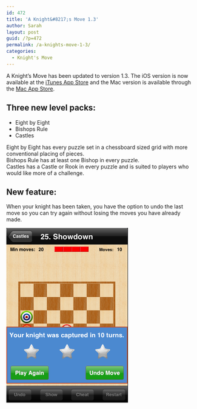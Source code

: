 ```yaml
---
id: 472
title: 'A Knight&#8217;s Move 1.3'
author: Sarah
layout: post
guid: /?p=472
permalink: /a-knights-move-1-3/
categories:
  - Knight's Move
---
```

A Knight&#8217;s Move has been updated to version 1.3. The iOS version is now available at the <a href="https://itunes.apple.com/app/a-knights-move/id530090451?mt=8" target="_blank">iTunes App Store</a> and the Mac version is available through the <a href="https://itunes.apple.com/app/a-knights-move/id533321133?mt=12" target="_blank">Mac App Store</a>.

## Three new level packs:

  * Eight by Eight
  * Bishops Rule
  * Castles

Eight by Eight has every puzzle set in a chessboard sized grid with more conventional placing of pieces.  
Bishops Rule has at least one Bishop in every puzzle.  
Castles has a Castle or Rook in every puzzle and is suited to players who would like more of a challenge.

## New feature:

When your knight has been taken, you have the option to undo the last move so you can try again without losing the moves you have already made.

<img alt="Undo Last Move" src="/wp-content/uploads/2013/02/UndoLast.png" />

